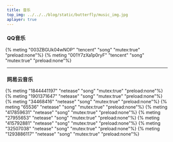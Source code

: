 ```yaml
---
title: 音乐
top_img: ../../../blog/static/butterfly/music_img.jpg
aplayer: true
---
```


### QQ音乐

<style>
  div.musicList{
    display:flex;
    flex-direction: row;
    margin-left:-5px;
    margin-right:-5px;
    flex-wrap: wrap;
  }
  div.musicList .aplayer{
    margin:0 5px 10px 5px!important;
  }
  div.musicList .aplayer-info{
    position: fixed;
    bottom:0;
    left:0;
    width:100%!important;
    z-index: 99;
    margin:0!important;
    padding:0!important;
    height:auto!important;
    display:none;
  }
  .musicList .aplayer-info .aplayer-controller{
    padding-top:10px;
    background:rgba(0,0,0,0.8);
  }
  .musicList .aplayer-info .aplayer-lrc .aplayer-lrc-contents p{
    font-size:14px;
    text-shadow:-1px 0 #3f9cd5,0 1px #3f9cd5,1px 0 #3f9cd5,0 -1px #3f9cd5;
    color:#FFF;
    font-weight: bold;
    letter-spacing: 1px;
  }
  .musicList .aplayer-info .aplayer-lrc{
    margin:0;
    padding-top:5px;
    background:rgba(0,0,0,0.8);
  }
  .musicList .aplayer-info .aplayer-lrc:before,
  .musicList .aplayer-info .aplayer-lrc:after{
    background:none;
  }
  .musicList .aplayer .aplayer-pic{
    float:none!important;
    margin:auto!important;
  }
  .musicList .aplayer-list-cur,
  .musicList .aplayer-list-index,
  .musicList .aplayer .aplayer-info .aplayer-music{
    display:none!important;
  }
  .musicList .aplayer-body{
    padding-top:6px!important;
  }
  .musicList .aplayer-list-title:after{
    content:"---";
  }
  .musicList .aplayer-list{
    display:block!important;
  }
  .musicList .aplayer-list,
  .musicList .aplayer-list ol{
    overflow-y: initial!important;
  }
  .musicList .aplayer-list ol li{
    background: none!important;
  }
</style>

<div class="musicList">
  {% meting "003ZBGUk04wNOP" "tencent" "song" "mutex:true" "preload:none"%}
  {% meting "001Y7zXa1p0ryF" "tencent" "song" "mutex:true" "preload:none"%}
</div>

***

### 网易云音乐

<div class="musicList">
  {% meting "1844441197" "netease" "song" "mutex:true" "preload:none"%}
  {% meting "1901371647" "netease" "song" "mutex:true" "preload:none"%}
  {% meting "34468416" "netease" "song" "mutex:true" "preload:none"%}
  {% meting "65536" "netease" "song" "mutex:true" "preload:none"%}
  {% meting "417859631" "netease" "song" "mutex:true" "preload:none"%}
  {% meting "27955653" "netease" "song" "mutex:true" "preload:none"%}
  {% meting "415792881" "netease" "song" "mutex:true" "preload:none"%}
  {% meting "32507038" "netease" "song" "mutex:true" "preload:none"%}
  {% meting "1293886117" "netease" "song" "mutex:true" "preload:none"%}
</div>

<script>
  let preThis = undefined;
  $(function(){
    $(".aplayer").click(function(){
      if(preThis && preThis !== this){
        $(preThis).css("background","none")
        $(preThis).find(".aplayer-info").hide()
      }
      preThis = this
      if($(preThis).find(".aplayer-button").hasClass("aplayer-play")){
        $(preThis).css("backgroundColor","#e9e9e9")
      }else{
        $(preThis).find(".aplayer-info").show()
        $(preThis).css("backgroundColor","#a0d1ef")
      }
    })
  })
</script>